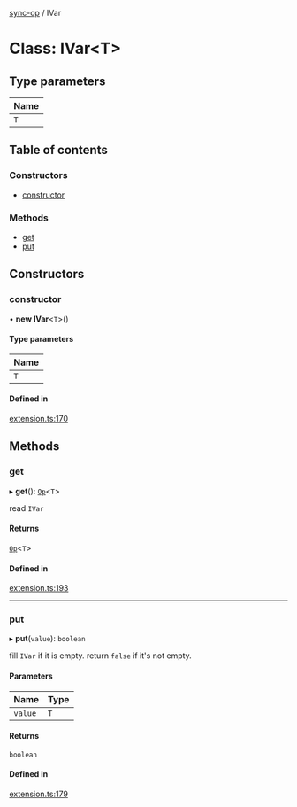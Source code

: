 [sync-op](../README.md) / IVar

# Class: IVar<T\>

## Type parameters

| Name |
| :------ |
| `T` |

## Table of contents

### Constructors

- [constructor](IVar.md#constructor)

### Methods

- [get](IVar.md#get)
- [put](IVar.md#put)

## Constructors

### constructor

• **new IVar**<`T`\>()

#### Type parameters

| Name |
| :------ |
| `T` |

#### Defined in

[extension.ts:170](https://github.com/dhcmrlchtdj/sync-op/blob/165e48c/src/extension.ts#L170)

## Methods

### get

▸ **get**(): [`Op`](Op.md)<`T`\>

read `IVar`

#### Returns

[`Op`](Op.md)<`T`\>

#### Defined in

[extension.ts:193](https://github.com/dhcmrlchtdj/sync-op/blob/165e48c/src/extension.ts#L193)

___

### put

▸ **put**(`value`): `boolean`

fill `IVar` if it is empty.
return `false` if it's not empty.

#### Parameters

| Name | Type |
| :------ | :------ |
| `value` | `T` |

#### Returns

`boolean`

#### Defined in

[extension.ts:179](https://github.com/dhcmrlchtdj/sync-op/blob/165e48c/src/extension.ts#L179)
